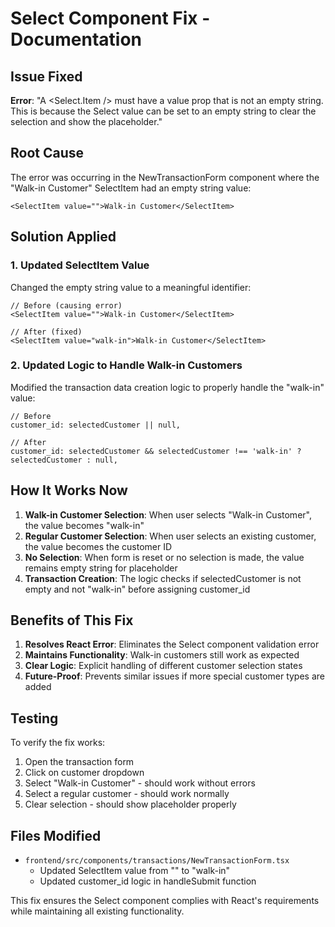 # Select Component Fix - Documentation

## Issue Fixed
**Error**: "A <Select.Item /> must have a value prop that is not an empty string. This is because the Select value can be set to an empty string to clear the selection and show the placeholder."

## Root Cause
The error was occurring in the NewTransactionForm component where the "Walk-in Customer" SelectItem had an empty string value:

```tsx
<SelectItem value="">Walk-in Customer</SelectItem>
```

## Solution Applied

### 1. Updated SelectItem Value
Changed the empty string value to a meaningful identifier:

```tsx
// Before (causing error)
<SelectItem value="">Walk-in Customer</SelectItem>

// After (fixed)
<SelectItem value="walk-in">Walk-in Customer</SelectItem>
```

### 2. Updated Logic to Handle Walk-in Customers
Modified the transaction data creation logic to properly handle the "walk-in" value:

```tsx
// Before
customer_id: selectedCustomer || null,

// After
customer_id: selectedCustomer && selectedCustomer !== 'walk-in' ? selectedCustomer : null,
```

## How It Works Now

1. **Walk-in Customer Selection**: When user selects "Walk-in Customer", the value becomes "walk-in"
2. **Regular Customer Selection**: When user selects an existing customer, the value becomes the customer ID
3. **No Selection**: When form is reset or no selection is made, the value remains empty string for placeholder
4. **Transaction Creation**: The logic checks if selectedCustomer is not empty and not "walk-in" before assigning customer_id

## Benefits of This Fix

1. **Resolves React Error**: Eliminates the Select component validation error
2. **Maintains Functionality**: Walk-in customers still work as expected
3. **Clear Logic**: Explicit handling of different customer selection states
4. **Future-Proof**: Prevents similar issues if more special customer types are added

## Testing

To verify the fix works:

1. Open the transaction form
2. Click on customer dropdown
3. Select "Walk-in Customer" - should work without errors
4. Select a regular customer - should work normally
5. Clear selection - should show placeholder properly

## Files Modified

- `frontend/src/components/transactions/NewTransactionForm.tsx`
  - Updated SelectItem value from "" to "walk-in"
  - Updated customer_id logic in handleSubmit function

This fix ensures the Select component complies with React's requirements while maintaining all existing functionality.
